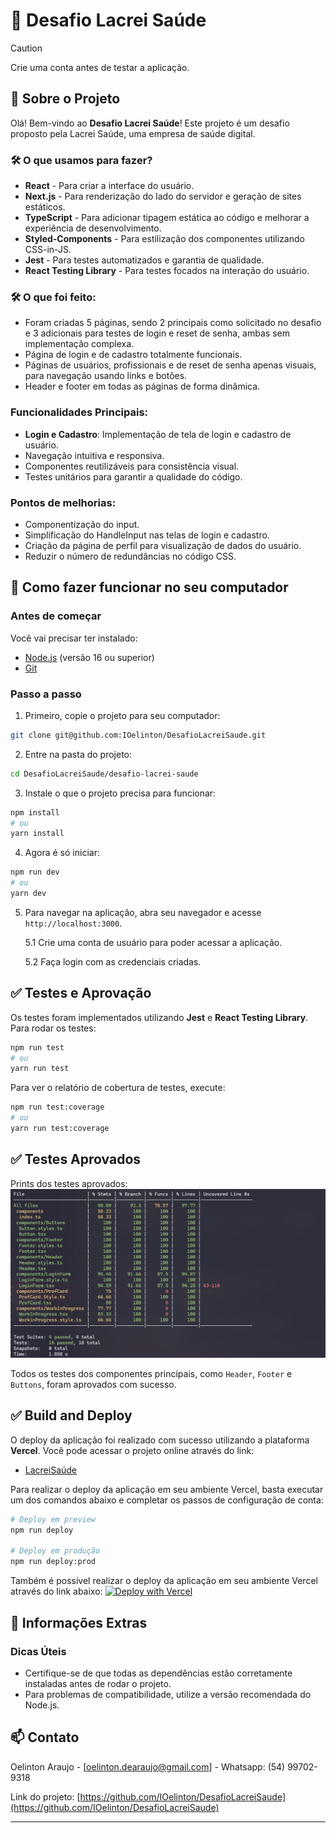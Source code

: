 # 📱 Desafio Lacrei Saúde

> [!CAUTION]
> Crie uma conta antes de testar a aplicação.

## 🌟 Sobre o Projeto
Olá! Bem-vindo ao **Desafio Lacrei Saúde**! Este projeto é um desafio proposto pela Lacrei Saúde, uma empresa de saúde digital.

### 🛠️ O que usamos para fazer?
- **React** - Para criar a interface do usuário.
- **Next.js** - Para renderização do lado do servidor e geração de sites estáticos.
- **TypeScript** - Para adicionar tipagem estática ao código e melhorar a experiência de desenvolvimento.
- **Styled-Components** - Para estilização dos componentes utilizando CSS-in-JS.
- **Jest** - Para testes automatizados e garantia de qualidade.
- **React Testing Library** - Para testes focados na interação do usuário.

### 🛠️ O que foi feito:
- Foram criadas 5 páginas, sendo 2 principais como solicitado no desafio e 3 adicionais para testes de login e reset de senha, ambas sem implementação complexa.
- Página de login e de cadastro totalmente funcionais.
- Páginas de usuários, profissionais e de reset de senha apenas visuais, para navegação usando links e botões.
- Header e footer em todas as páginas de forma dinâmica.

### Funcionalidades Principais:
- **Login e Cadastro**: Implementação de tela de login e cadastro de usuário.
- Navegação intuitiva e responsiva.
- Componentes reutilizáveis para consistência visual.
- Testes unitários para garantir a qualidade do código.

### Pontos de melhorias:
- Componentização do input.
- Simplificação do HandleInput nas telas de login e cadastro.
- Criação da página de perfil para visualização de dados do usuário.
- Reduzir o número de redundâncias no código CSS.

## 🚀 Como fazer funcionar no seu computador

### Antes de começar
Você vai precisar ter instalado:
- [Node.js](https://nodejs.org/) (versão 16 ou superior)
- [Git](https://git-scm.com/)

### Passo a passo
1. Primeiro, copie o projeto para seu computador:
```bash
git clone git@github.com:IOelinton/DesafioLacreiSaude.git
```

2. Entre na pasta do projeto:
```bash
cd DesafioLacreiSaude/desafio-lacrei-saude
```

3. Instale o que o projeto precisa para funcionar:
```bash
npm install
# ou
yarn install
```

4. Agora é só iniciar:
```bash
npm run dev
# ou
yarn dev
```

5. Para navegar na aplicação, abra seu navegador e acesse `http://localhost:3000`.

    5.1 Crie uma conta de usuário para poder acessar a aplicação.

    5.2 Faça login com as credenciais criadas.

## ✅ Testes e Aprovação
Os testes foram implementados utilizando **Jest** e **React Testing Library**. Para rodar os testes:
```bash
npm run test
# ou
yarn run test
```
Para ver o relatório de cobertura de testes, execute:
```bash
npm run test:coverage
# ou
yarn run test:coverage
```

## ✅ Testes Aprovados
Prints dos testes aprovados:
![coverage testes](/desafio-lacrei-saude/assets/testCoverage.png)

Todos os testes dos componentes principais, como `Header`, `Footer` e `Buttons`, foram aprovados com sucesso.

## ✅ Build and Deploy
O deploy da aplicação foi realizado com sucesso utilizando a plataforma **Vercel**. Você pode acessar o projeto online através do link:

- [LacreiSaúde](https://desafio-lacrei-saude-ecru.vercel.app/)

Para realizar o deploy da aplicação em seu ambiente Vercel, basta executar um dos comandos abaixo e completar os passos de configuração de conta:

```bash
# Deploy em preview
npm run deploy

# Deploy em produção
npm run deploy:prod
```

Também é possível realizar o deploy da aplicação em seu ambiente Vercel através do link abaixo:
[![Deploy with Vercel](https://vercel.com/button)](https://vercel.com/new/clone?repository-url=https%3A%2F%2Fgithub.com%2FOelinton%2FDesafioLacreiSaude&project-name=DesafioLacreiSaude&repository-name=DesafioLacreiSaude)

## 📝 Informações Extras

### Dicas Úteis
- Certifique-se de que todas as dependências estão corretamente instaladas antes de rodar o projeto.
- Para problemas de compatibilidade, utilize a versão recomendada do Node.js.

## 📫 Contato
Oelinton Araujo - [oelinton.dearaujo@gmail.com] - Whatsapp: (54) 99702-9318

Link do projeto: [https://github.com/IOelinton/DesafioLacreiSaude](https://github.com/IOelinton/DesafioLacreiSaude)

---